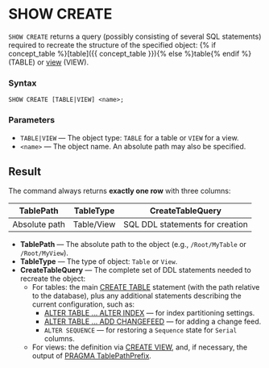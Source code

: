 # SHOW CREATE


`SHOW CREATE` returns a query (possibly consisting of several SQL statements) required to recreate the structure of the specified object: {% if concept_table %}[table]({{ concept_table }}){% else %}table{% endif %} (TABLE) or [view](../../../concepts/datamodel/view.md) (VIEW).

### Syntax

```yql
SHOW CREATE [TABLE|VIEW] <name>;
```

### Parameters

* `TABLE|VIEW` — The object type: `TABLE` for a table or `VIEW` for a view.
* `<name>` — The object name. An absolute path may also be specified.

## Result

The command always returns **exactly one row** with three columns:

| TablePath       | TableType  | CreateTableQuery                 |
|-----------------|------------|----------------------------------|
| Absolute path   | Table/View | SQL DDL statements for creation  |

- **TablePath** — The absolute path to the object (e.g., `/Root/MyTable` or `/Root/MyView`).
- **TableType** — The type of object: `Table` or `View`.
- **CreateTableQuery** — The complete set of DDL statements needed to recreate the object:
    - For tables: the main [CREATE TABLE](create_table/index.md) statement (with the path relative to the database), plus any additional statements describing the current configuration, such as:
        - [ALTER TABLE ... ALTER INDEX](alter_table/indexes#altering-an-index-alter-index) — for index partitioning settings.
        - [ALTER TABLE ... ADD CHANGEFEED](alter_table/changefeed.md) — for adding a change feed.
        - `ALTER SEQUENCE` — for restoring a `Sequence` state for `Serial` columns.
    - For views: the definition via [CREATE VIEW](create-view.md), and, if necessary, the output of [PRAGMA TablePathPrefix](pragma#tablepathprefix-table-path-prefix).
